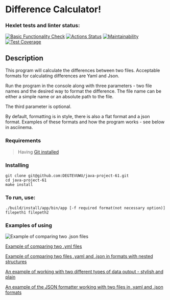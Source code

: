 # Difference Calculator! #

### Hexlet tests and linter status:

[![Basic Functionality Check](https://github.com/DEGTEVUWU/java-project-71/actions/workflows/main.yml/badge.svg)](https://github.com/DEGTEVUWU/java-project-71/actions)
[![Actions Status](https://github.com/DEGTEVUWU/java-project-71/actions/workflows/hexlet-check.yml/badge.svg)](https://github.com/DEGTEVUWU/java-project-71/actions)
[![Maintainability](https://api.codeclimate.com/v1/badges/9e47a95bafdd5f09e257/maintainability)](https://codeclimate.com/github/DEGTEVUWU/java-project-71/maintainability)
[![Test Coverage](https://api.codeclimate.com/v1/badges/9e47a95bafdd5f09e257/test_coverage)](https://codeclimate.com/github/DEGTEVUWU/java-project-71/test_coverage)

## Description ##

This program will calculate the differences between two files. Acceptable formats for calculating differences are Yaml and Json.

Run the program in the console along with three parameters - 
two file names and the desired way to format the difference. The file name can be either a simple name or an absolute path to the file.

The third parameter is optional.

By default, formatting is in style, there is also a flat format and a json format. Examples of these formats and how the program works - see below in asciinema.

### Requirements ###

> Having [Git installed](https://git-scm.com/book/en/v2/Getting-Started-Installing-Git)

### Installing ###

```
git clone git@github.com:DEGTEVUWU/java-project-61.git
cd java-project-61
make install
```

### To run, use: ###

```
./build/install/app/bin/app [-f required format(not necessary option)] filepeth1 filepeth2
```
### Examples of using ###
![Example of comparing two .json files](https://asciinema.org/a/2mRgNUFUOps5D7ZBa5hmHSP16)  

[Example of comparing two .yml files](https://asciinema.org/a/qVm7XJNQpBSpW0GluDZ8KTI7r)

[Example of comparing two files .yaml and .json in formats with nested structures](https://asciinema.org/a/ZMDinocMXrZkvlVX8IGBpKZnd)  

[An example of working with two different types of data output - stylish and plain](https://asciinema.org/a/UGL1OLKIVzOAfMPY94zqxbyF8)  

[An example of the JSON formatter working with two files in .yaml and .json formats](https://asciinema.org/a/id3Wm3Ludzt9PngZID2rSOP6R)  
